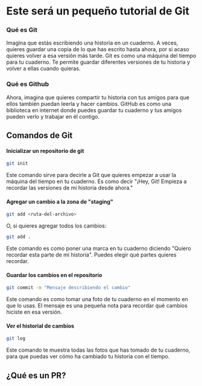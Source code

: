 # Este será un pequeño tutorial de Git

### Qué es Git
Imagina que estás escribiendo una historia en un cuaderno. A veces, quieres guardar una copia de lo que has escrito hasta ahora, por si acaso quieres volver a esa versión más tarde. Git es como una máquina del tiempo para tu cuaderno. Te permite guardar diferentes versiones de tu historia y volver a ellas cuando quieras.

### Qué es Github
Ahora, imagina que quieres compartir tu historia con tus amigos para que ellos también puedan leerla y hacer cambios. GitHub es como una biblioteca en internet donde puedes guardar tu cuaderno y tus amigos pueden verlo y trabajar en él contigo.

## Comandos de Git

#### Inicializar un repositorio de git
```bash
git init
```
Este comando sirve para decirle a Git que quieres empezar a usar la máquina del tiempo en tu cuaderno. Es como decir "¡Hey, Git! Empieza a recordar las versiones de mi historia desde ahora."

#### Agregar un cambio a la zona de "staging"
```bash
git add <ruta-del-archivo>
```
O, si quieres agregar todos los cambios:
```bash
git add .
```
Este comando es como poner una marca en tu cuaderno diciendo "Quiero recordar esta parte de mi historia". Puedes elegir qué partes quieres recordar.

#### Guardar los cambios en el repositorio
```bash
git commit -m "Mensaje describiendo el cambio"
```
Este comando es como tomar una foto de tu cuaderno en el momento en que lo usas. El mensaje es una pequeña nota para recordar qué cambios hiciste en esa versión.

#### Ver el historial de cambios
```bash
git log
```
Este comando te muestra todas las fotos que has tomado de tu cuaderno, para que puedas ver cómo ha cambiado tu historia con el tiempo.


## ¿Qué es un PR?